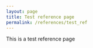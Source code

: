 ```yaml
---
layout: page
title: Test reference page
permalink: /references/test_ref
---
```


This is a test reference page

